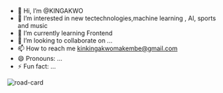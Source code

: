 - 👋 Hi, I’m @KINGAKWO
- 👀 I’m interested in new tectechnologies,machine learning , AI, sports and music
- 🌱 I’m currently learning Frontend 
- 💞️ I’m looking to collaborate on ...
- 📫 How to reach me kinkingakwomakembe@gmail.com 
- 😄 Pronouns: ...
- ⚡ Fun fact: ...

<!---
KINGAKWO/KINGAKWO is a ✨ special ✨ repository because its `README.md` (this file) appears on your GitHub profile.
You can click the Preview link to take a look at your changes.
--->
![road-card](https://github.com/user-attachments/assets/c0eb65dc-ceba-4573-9266-26f239f7e75a)
